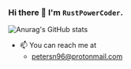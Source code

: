 ### Hi there 👋 I'm `RustPowerCoder`.

![Anurag's GitHub stats](https://github-readme-stats.vercel.app/api?username=RustPowerCoder&show_icons=true&theme=dark)

 - 📫 You can reach me at
   - petersn96@protonmail.com
